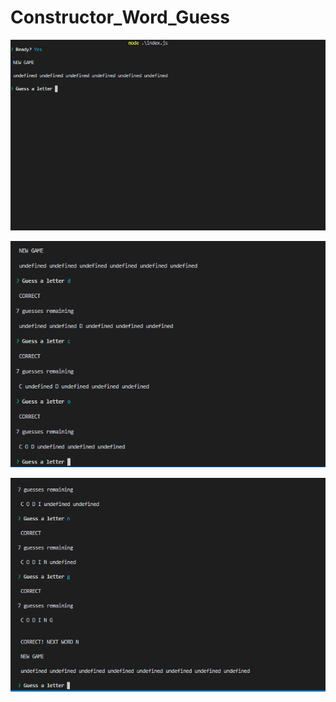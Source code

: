 # Constructor_Word_Guess

![Alt text](./images/Image_1.PNG)

![Alt text](./images/Image_2.PNG)

![Alt text](./images/Image_3.PNG)